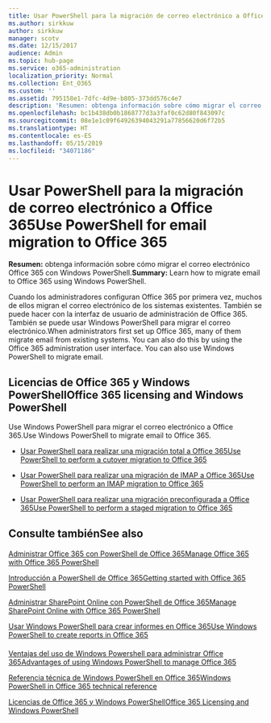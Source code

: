 ```yaml
---
title: Usar PowerShell para la migración de correo electrónico a Office 365
ms.author: sirkkuw
author: sirkkuw
manager: scotv
ms.date: 12/15/2017
audience: Admin
ms.topic: hub-page
ms.service: o365-administration
localization_priority: Normal
ms.collection: Ent_O365
ms.custom: ''
ms.assetid: 795158e1-7dfc-4d9e-b805-373dd576c4e7
description: 'Resumen: obtenga información sobre cómo migrar el correo electrónico Office 365 con Windows PowerShell.'
ms.openlocfilehash: bc1b438db0b1868777d3a3faf0c62d80f843097c
ms.sourcegitcommit: 08e1e1c09f64926394043291a77856620d6f72b5
ms.translationtype: HT
ms.contentlocale: es-ES
ms.lasthandoff: 05/15/2019
ms.locfileid: "34071186"
---
```

# <a name="use-powershell-for-email-migration-to-office-365"></a><span data-ttu-id="beb8d-103">Usar PowerShell para la migración de correo electrónico a Office 365</span><span class="sxs-lookup"><span data-stu-id="beb8d-103">Use PowerShell for email migration to Office 365</span></span>

 <span data-ttu-id="beb8d-104">**Resumen:** obtenga información sobre cómo migrar el correo electrónico Office 365 con Windows PowerShell.</span><span class="sxs-lookup"><span data-stu-id="beb8d-104">**Summary:** Learn how to migrate email to Office 365 using Windows PowerShell.</span></span>
  
<span data-ttu-id="beb8d-p101">Cuando los administradores configuran Office 365 por primera vez, muchos de ellos migran el correo electrónico de los sistemas existentes. También se puede hacer con la interfaz de usuario de administración de Office 365. También se puede usar Windows PowerShell para migrar el correo electrónico.</span><span class="sxs-lookup"><span data-stu-id="beb8d-p101">When administrators first set up Office 365, many of them migrate email from existing systems. You can also do this by using the Office 365 administration user interface. You can also use Windows PowerShell to migrate email.</span></span>
  
## <a name="office-365-licensing-and-windows-powershell"></a><span data-ttu-id="beb8d-108">Licencias de Office 365 y Windows PowerShell</span><span class="sxs-lookup"><span data-stu-id="beb8d-108">Office 365 licensing and Windows PowerShell</span></span>

<span data-ttu-id="beb8d-109">Use Windows PowerShell para migrar el correo electrónico a Office 365.</span><span class="sxs-lookup"><span data-stu-id="beb8d-109">Use Windows PowerShell to migrate email to Office 365.</span></span> 
  
- [<span data-ttu-id="beb8d-110">Usar PowerShell para realizar una migración total a Office 365</span><span class="sxs-lookup"><span data-stu-id="beb8d-110">Use PowerShell to perform a cutover migration to Office 365</span></span>](use-powershell-to-perform-a-cutover-migration-to-office-365.md)
    
- [<span data-ttu-id="beb8d-111">Usar PowerShell para realizar una migración de IMAP a Office 365</span><span class="sxs-lookup"><span data-stu-id="beb8d-111">Use PowerShell to perform an IMAP migration to Office 365</span></span>](use-powershell-to-perform-an-imap-migration-to-office-365.md)
    
- [<span data-ttu-id="beb8d-112">Usar PowerShell para realizar una migración preconfigurada a Office 365</span><span class="sxs-lookup"><span data-stu-id="beb8d-112">Use PowerShell to perform a staged migration to Office 365</span></span>](use-powershell-to-perform-a-staged-migration-to-office-365.md)
    
## <a name="see-also"></a><span data-ttu-id="beb8d-113">Consulte también</span><span class="sxs-lookup"><span data-stu-id="beb8d-113">See also</span></span>

#### 

[<span data-ttu-id="beb8d-114">Administrar Office 365 con PowerShell de Office 365</span><span class="sxs-lookup"><span data-stu-id="beb8d-114">Manage Office 365 with Office 365 PowerShell</span></span>](manage-office-365-with-office-365-powershell.md)
  
[<span data-ttu-id="beb8d-115">Introducción a PowerShell de Office 365</span><span class="sxs-lookup"><span data-stu-id="beb8d-115">Getting started with Office 365 PowerShell</span></span>](getting-started-with-office-365-powershell.md)
  
[<span data-ttu-id="beb8d-116">Administrar SharePoint Online con PowerShell de Office 365</span><span class="sxs-lookup"><span data-stu-id="beb8d-116">Manage SharePoint Online with Office 365 PowerShell</span></span>](manage-sharepoint-online-with-office-365-powershell.md)
  
[<span data-ttu-id="beb8d-117">Usar Windows PowerShell para crear informes en Office 365</span><span class="sxs-lookup"><span data-stu-id="beb8d-117">Use Windows PowerShell to create reports in Office 365</span></span>](use-windows-powershell-to-create-reports-in-office-365.md)
#### 

[<span data-ttu-id="beb8d-118">Ventajas del uso de Windows Powershell para administrar Office 365</span><span class="sxs-lookup"><span data-stu-id="beb8d-118">Advantages of using Windows PowerShell to manage Office 365</span></span>](http://technet.microsoft.com/library/15144a50-453e-4cd5-befd-bc6736697967.aspx)
  
[<span data-ttu-id="beb8d-119">Referencia técnica de Windows PowerShell en Office 365</span><span class="sxs-lookup"><span data-stu-id="beb8d-119">Windows PowerShell in Office 365 technical reference</span></span>](http://technet.microsoft.com/library/10d5c66a-7579-4319-aaa5-7a5e21d49cea.aspx)
  
[<span data-ttu-id="beb8d-120">Licencias de Office 365 y Windows PowerShell</span><span class="sxs-lookup"><span data-stu-id="beb8d-120">Office 365 Licensing and Windows PowerShell</span></span>](http://technet.microsoft.com/library/6ca0e430-f7ba-4184-becf-14c6c5c8dde5.aspx)

